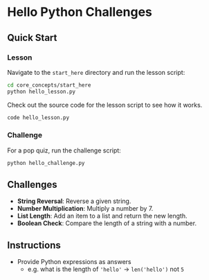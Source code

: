 # Hello Python Challenges

## Quick Start
### Lesson
Navigate to the `start_here` directory and run the lesson script:
```bash
cd core_concepts/start_here
python hello_lesson.py
```

Check out the source code for the lesson script to see how it works.
```bash
code hello_lesson.py
```

### Challenge
For a pop quiz, run the challenge script:
```bash
python hello_challenge.py
```

## Challenges
- **String Reversal**: Reverse a given string.
- **Number Multiplication**: Multiply a number by 7.
- **List Length**: Add an item to a list and return the new length.
- **Boolean Check**: Compare the length of a string with a number.

## Instructions
- Provide Python expressions as answers
    - e.g. what is the length of `'hello'` -> `len('hello')` not `5`